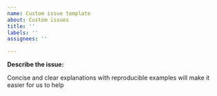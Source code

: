 ```yaml
---
name: Custom issue template
about: Custom issues
title: ''
labels: ''
assignees: ''

---
```


**Describe the issue:**

Concise and clear explanations with reproducible examples will make it easier for us to help
